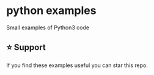 # python examples
Small examples of Python3 code

## ⭐ Support
If you find these examples useful you can star this repo.

